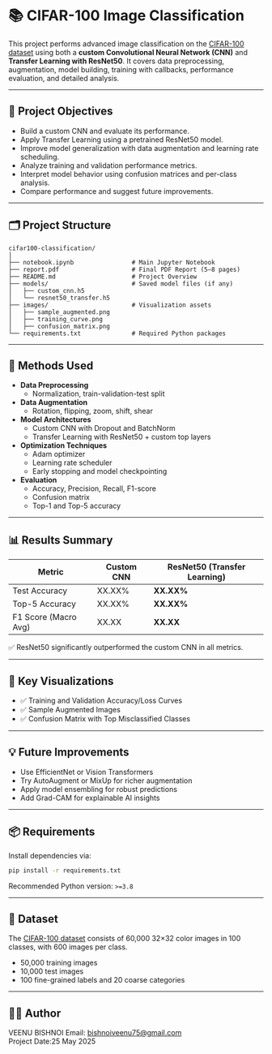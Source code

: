 
# 📚 CIFAR-100 Image Classification

This project performs advanced image classification on the [CIFAR-100 dataset](https://www.cs.toronto.edu/~kriz/cifar.html) using both a **custom Convolutional Neural Network (CNN)** and **Transfer Learning with ResNet50**. It covers data preprocessing, augmentation, model building, training with callbacks, performance evaluation, and detailed analysis.

---

## 🚀 Project Objectives

- Build a custom CNN and evaluate its performance.
- Apply Transfer Learning using a pretrained ResNet50 model.
- Improve model generalization with data augmentation and learning rate scheduling.
- Analyze training and validation performance metrics.
- Interpret model behavior using confusion matrices and per-class analysis.
- Compare performance and suggest future improvements.

---

## 🗂️ Project Structure

```
cifar100-classification/
│
├── notebook.ipynb                # Main Jupyter Notebook
├── report.pdf                    # Final PDF Report (5–8 pages)
├── README.md                     # Project Overview
├── models/                       # Saved model files (if any)
│   ├── custom_cnn.h5
│   └── resnet50_transfer.h5
├── images/                       # Visualization assets
│   ├── sample_augmented.png
│   ├── training_curve.png
│   ├── confusion_matrix.png
└── requirements.txt              # Required Python packages
```

---

## 🧠 Methods Used

- **Data Preprocessing**
  - Normalization, train-validation-test split
- **Data Augmentation**
  - Rotation, flipping, zoom, shift, shear
- **Model Architectures**
  - Custom CNN with Dropout and BatchNorm
  - Transfer Learning with ResNet50 + custom top layers
- **Optimization Techniques**
  - Adam optimizer
  - Learning rate scheduler
  - Early stopping and model checkpointing
- **Evaluation**
  - Accuracy, Precision, Recall, F1-score
  - Confusion matrix
  - Top-1 and Top-5 accuracy

---

## 📊 Results Summary

| Metric               | Custom CNN | ResNet50 (Transfer Learning) |
|----------------------|------------|------------------------------|
| Test Accuracy        | XX.XX%     | **XX.XX%**                   |
| Top-5 Accuracy       | XX.XX%     | **XX.XX%**                   |
| F1 Score (Macro Avg) | XX.XX      | **XX.XX**                    |

✅ ResNet50 significantly outperformed the custom CNN in all metrics.

---

## 📎 Key Visualizations

- ✅ Training and Validation Accuracy/Loss Curves  
- ✅ Sample Augmented Images  
- ✅ Confusion Matrix with Top Misclassified Classes  

---

## 💡 Future Improvements

- Use EfficientNet or Vision Transformers
- Try AutoAugment or MixUp for richer augmentation
- Apply model ensembling for robust predictions
- Add Grad-CAM for explainable AI insights

---

## 📦 Requirements

Install dependencies via:

```bash
pip install -r requirements.txt
```

Recommended Python version: `>=3.8`

---

## 📁 Dataset

The [CIFAR-100 dataset](https://www.cs.toronto.edu/~kriz/cifar.html) consists of 60,000 32×32 color images in 100 classes, with 600 images per class.

- 50,000 training images
- 10,000 test images
- 100 fine-grained labels and 20 coarse categories

---

## 🧑‍💻 Author

VEENU BISHNOI
Email: bishnoiveenu75@gmail.com    
Project Date:25 May 2025
